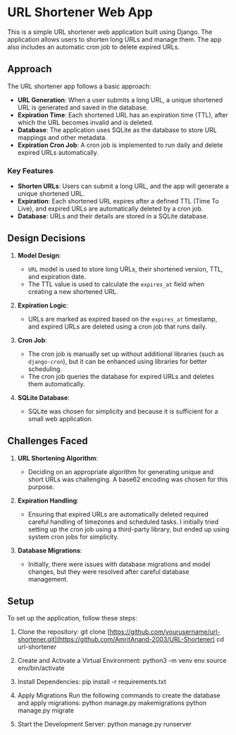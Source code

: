 # URL Shortener Web App

This is a simple URL shortener web application built using Django. The application allows users to shorten long URLs and manage them. The app also includes an automatic cron job to delete expired URLs.

## Approach

The URL shortener app follows a basic approach:

- **URL Generation**: When a user submits a long URL, a unique shortened URL is generated and saved in the database.
- **Expiration Time**: Each shortened URL has an expiration time (TTL), after which the URL becomes invalid and is deleted.
- **Database**: The application uses SQLite as the database to store URL mappings and other metadata.
- **Expiration Cron Job**: A cron job is implemented to run daily and delete expired URLs automatically.

### Key Features
- **Shorten URLs**: Users can submit a long URL, and the app will generate a unique shortened URL.
- **Expiration**: Each shortened URL expires after a defined TTL (Time To Live), and expired URLs are automatically deleted by a cron job.
- **Database**: URLs and their details are stored in a SQLite database.

## Design Decisions

1. **Model Design**: 
   - `URL` model is used to store long URLs, their shortened version, TTL, and expiration date.
   - The TTL value is used to calculate the `expires_at` field when creating a new shortened URL.

2. **Expiration Logic**: 
   - URLs are marked as expired based on the `expires_at` timestamp, and expired URLs are deleted using a cron job that runs daily.

3. **Cron Job**:
   - The cron job is manually set up without additional libraries (such as `django-cron`), but it can be enhanced using libraries for better scheduling.
   - The cron job queries the database for expired URLs and deletes them automatically.

4. **SQLite Database**: 
   - SQLite was chosen for simplicity and because it is sufficient for a small web application.
   
## Challenges Faced

1. **URL Shortening Algorithm**: 
   - Deciding on an appropriate algorithm for generating unique and short URLs was challenging. A base62 encoding was chosen for this purpose.
   
2. **Expiration Handling**:
   - Ensuring that expired URLs are automatically deleted required careful handling of timezones and scheduled tasks. I initially tried setting up the cron job using a third-party library, but ended up using system cron jobs for simplicity.

3. **Database Migrations**: 
   - Initially, there were issues with database migrations and model changes, but they were resolved after careful database management.

## Setup

To set up the application, follow these steps:

1. Clone the repository: 
   git clone [https://github.com/yourusername/url-shortener.git](https://github.com/AmritAnand-2003/URL-Shortener)
   cd url-shortener

2. Create and Activate a Virtual Environment: 
python3 -m venv env
source env/bin/activate  


3. Install Dependencies: 
pip install -r requirements.txt

4. Apply Migrations
Run the following commands to create the database and apply migrations: 
python manage.py makemigrations
python manage.py migrate

6. Start the Development Server: 
python manage.py runserver

